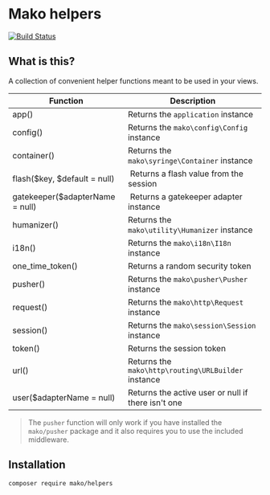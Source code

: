 # Mako helpers

[![Build Status](https://img.shields.io/travis/mako-framework/helpers/master.svg?style=flat)](https://travis-ci.org/mako-framework/helpers)

## What is this?

A collection of convenient helper functions meant to be used in your views.

| Function                        | Description                                         |
|---------------------------------|-----------------------------------------------------|
| app()                           | Returns the `application` instance                  |
| config()                        | Returns the `mako\config\Config` instance           |
| container()                     | Returns the `mako\syringe\Container` instance       |
| flash($key, $default = null)    | Returns a flash value from the session              |
| gatekeeper($adapterName = null) | Returns a gatekeeper adapter instance               |
| humanizer()                     | Returns the `mako\utility\Humanizer` instance       |
| i18n()                          | Returns the `mako\i18n\I18n` instance               |
| one_time_token()                | Returns a random security token                     |
| pusher()                        | Returns the `mako\pusher\Pusher` instance           |
| request()                       | Returns the `mako\http\Request` instance            |
| session()                       | Returns the `mako\session\Session` instance         |
| token()                         | Returns the session token                           |
| url()                           | Returns the `mako\http\routing\URLBuilder` instance |
| user($adapterName = null)       | Returns the active user or null if there isn't one  |

> The `pusher` function will only work if you have installed the `mako/pusher` package and it also requires you to use the included middleware.

## Installation

	composer require mako/helpers
